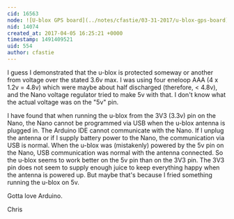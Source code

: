 ```yaml
---
cid: 16563
node: ![U-blox GPS board](../notes/cfastie/03-31-2017/u-blox-gps-board)
nid: 14074
created_at: 2017-04-05 16:25:21 +0000
timestamp: 1491409521
uid: 554
author: cfastie
---
```


I guess I demonstrated that the u-blox is protected someway or another from voltage over the stated 3.6v max. I was using four eneloop AAA (4 x 1.2v = 4.8v) which were maybe about half discharged (therefore, < 4.8v), and the Nano voltage regulator tried to make 5v with that. I don't know what the actual voltage was on the "5v" pin. 

I have found that when running the u-blox from the 3V3 (3.3v) pin on the Nano, the Nano cannot be programmed via USB when the u-blox antenna is plugged in. The Arduino IDE cannot communicate with the Nano. If I unplug the antenna or if I supply battery power to the Nano, the communication via USB is normal. When the u-blox was (mistakenly) powered by the 5v pin on the Nano, USB communication was normal with the antenna connected. So the u-blox seems to work better on the 5v pin than on the 3V3 pin. The 3V3 pin does not seem to supply enough juice to keep everything happy when the antenna is powered up. But maybe that's because I fried something running the u-blox on 5v.

Gotta love Arduino.

Chris